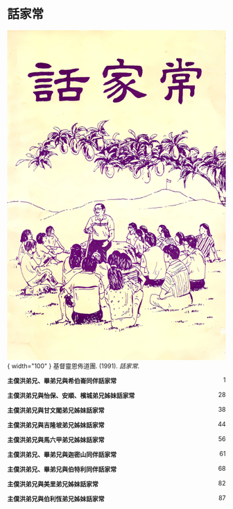 # 話家常
![](../images/cover/話家常.webp){ width="100" }
基督靈恩佈道團. (1991). *話家常*.

**主僕洪弟兄、畢弟兄與希伯崙同伴話家常** <span style="float: right;">1</span>

**主僕洪弟兄與怡保、安順、檳城弟兄姊妹話家常** <span style="float: right;">28</span>

**主僕洪弟兄與甘文閣弟兄姊妹話家常** <span style="float: right;">38</span>

**主僕洪弟兄與吉隆坡弟兄姊妹話家常** <span style="float: right;">44</span>

**主僕洪弟兄與馬六甲弟兄姊妹話家常** <span style="float: right;">56</span>

**主僕洪弟兄、畢弟兄與迦密山同伴話家常** <span style="float: right;">61</span>

**主僕洪弟兄、畢弟兄與伯特利同伴話家常** <span style="float: right;">68</span>

**主僕洪弟兄與美里弟兄姊妹話家常** <span style="float: right;">82</span>

**主僕洪弟兄與伯利恆弟兄姊妹話家常** <span style="float: right;">87</span>

